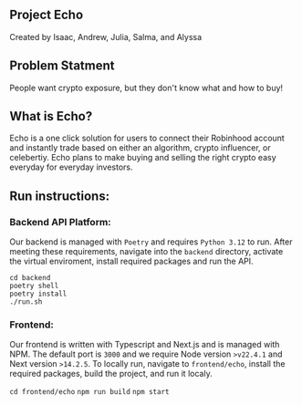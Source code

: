 Project Echo
--
Created by Isaac, Andrew, Julia, Salma, and Alyssa

## Problem Statment
People want crypto exposure, but they don't know what and how to buy!

## What is Echo?
Echo is a one click solution for users to connect their Robinhood account and instantly trade based on either an algorithm, crypto influencer, or celebertiy. Echo plans to make buying and selling the right crypto easy everyday for everyday investors.

## Run instructions:
### Backend API Platform:
Our backend is managed with `Poetry` and requires `Python 3.12` to run. After meeting these requirements, navigate into the `backend` directory, activate the virtual enviroment, install required packages and run the API. 

`cd backend`  
`poetry shell`  
`poetry install`  
`./run.sh`   


### Frontend:
Our frontend is written with Typescript and Next.js and is managed with NPM. The default port is `3000` and we require Node version `>v22.4.1` and Next version `>14.2.5`. To locally run, navigate to `frontend/echo`, install the required packages, build the project, and run it localy.

`cd frontend/echo`
`npm run build`
`npm start`
